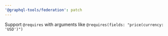 ```yaml
---
'@graphql-tools/federation': patch
---
```


Support `@requires` with arguments like `@requires(fields: "price(currency: 'USD')")`
